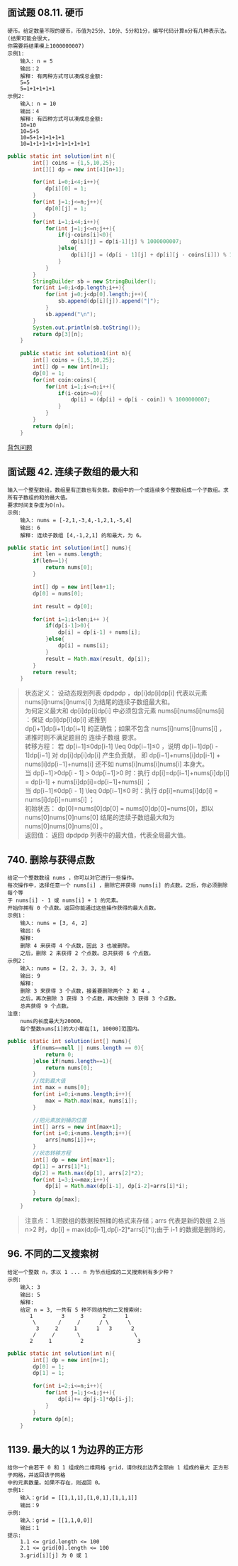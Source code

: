 ## 面试题 08.11. 硬币

    硬币。给定数量不限的硬币，币值为25分、10分、5分和1分，编写代码计算n分有几种表示法。(结果可能会很大，
    你需要将结果模上1000000007)
    示例1:
    	输入: n = 5
    	输出：2
    	解释: 有两种方式可以凑成总金额:
    	5=5
    	5=1+1+1+1+1
    示例2:
    	输入: n = 10
    	输出：4
    	解释: 有四种方式可以凑成总金额:
    	10=10
    	10=5+5
    	10=5+1+1+1+1+1
    	10=1+1+1+1+1+1+1+1+1+1

```java
public static int solution(int n){
		int[] coins = {1,5,10,25};
		int[][] dp = new int[4][n+1];

		for(int i=0;i<4;i++){
			dp[i][0] = 1;
		}
		for(int j=1;j<=n;j++){
			dp[0][j] = 1;
		}
		for(int i=1;i<4;i++){
			for(int j=1;j<=n;j++){
				if(j-coins[i]<0){
					dp[i][j] = dp[i-1][j] % 1000000007;
				}else{
					dp[i][j] = (dp[i - 1][j] + dp[i][j - coins[i]]) % 1000000007;
				}
			}
		}
		StringBuilder sb = new StringBuilder();
		for(int i=0;i<dp.length;i++){
			for(int j=0;j<dp[0].length;j++){
				sb.append(dp[i][j]).append("|");
			}
			sb.append("\n");
		}
		System.out.println(sb.toString());
		return dp[3][n];
	}

	public static int solution1(int n){
		int[] coins = {1,5,10,25};
		int[] dp = new int[n+1];
		dp[0] = 1;
		for(int coin:coins){
			for(int i=1;i<=n;i++){
				if(i-coin>=0){
					dp[i] = (dp[i] + dp[i - coin]) % 1000000007;
				}
			}
		}
		return dp[n];
	}
```

[背包问题](https://www.zhihu.com/topic/20747405/hot)

## 面试题 42. 连续子数组的最大和

    输入一个整型数组，数组里有正数也有负数。数组中的一个或连续多个整数组成一个子数组。求所有子数组的和的最大值。
    要求时间复杂度为O(n)。
    示例:
    	输入: nums = [-2,1,-3,4,-1,2,1,-5,4]
    	输出: 6
    	解释: 连续子数组 [4,-1,2,1] 的和最大，为 6。

```java
public static int solution(int[] nums){
		int len = nums.length;
		if(len==1){
			return nums[0];
		}

		int[] dp = new int[len+1];
		dp[0] = nums[0];

		int result = dp[0];

		for(int i=1;i<len;i++ ){
			if(dp[i-1]>0){
				dp[i] = dp[i-1] + nums[i];
			}else{
				dp[i] = nums[i];
			}
			result = Math.max(result, dp[i]);
		}
		return result;
	}
```

> 状态定义： 设动态规划列表 dpdpdp ，dp[i]dp[i]dp[i] 代表以元素 nums[i]nums[i]nums[i] 为结尾的连续子数组最大和。  
> 为何定义最大和 dp[i]dp[i]dp[i] 中必须包含元素 nums[i]nums[i]nums[i] ：保证 dp[i]dp[i]dp[i] 递推到  
> dp[i+1]dp[i+1]dp[i+1] 的正确性；如果不包含 nums[i]nums[i]nums[i] ，递推时则不满足题目的 连续子数组 要求。  
> 转移方程： 若 dp[i−1]≤0dp[i-1] \leq 0dp[i−1]≤0 ，说明 dp[i−1]dp[i - 1]dp[i−1] 对 dp[i]dp[i]dp[i] 产生负贡献，
> 即 dp[i−1]+nums[i]dp[i-1] + nums[i]dp[i−1]+nums[i] 还不如 nums[i]nums[i]nums[i] 本身大。  
> 当 dp[i−1]>0dp[i - 1] > 0dp[i−1]>0 时：执行 dp[i]=dp[i−1]+nums[i]dp[i] = dp[i-1] + nums[i]dp[i]=dp[i−1]+nums[i] ；  
> 当 dp[i−1]≤0dp[i - 1] \leq 0dp[i−1]≤0 时：执行 dp[i]=nums[i]dp[i] = nums[i]dp[i]=nums[i] ；  
> 初始状态： dp[0]=nums[0]dp[0] = nums[0]dp[0]=nums[0]，即以 nums[0]nums[0]nums[0] 结尾的连续子数组最大和为
> nums[0]nums[0]nums[0] 。  
> 返回值： 返回 dpdpdp 列表中的最大值，代表全局最大值。

## 740. 删除与获得点数

    给定一个整数数组 nums ，你可以对它进行一些操作。
    每次操作中，选择任意一个 nums[i] ，删除它并获得 nums[i] 的点数。之后，你必须删除每个等
    于 nums[i] - 1 或 nums[i] + 1 的元素。
    开始你拥有 0 个点数。返回你能通过这些操作获得的最大点数。
    示例1：
    	输入: nums = [3, 4, 2]
    	输出: 6
    	解释:
    	删除 4 来获得 4 个点数，因此 3 也被删除。
    	之后，删除 2 来获得 2 个点数。总共获得 6 个点数。
    示例2：
    	输入: nums = [2, 2, 3, 3, 3, 4]
    	输出: 9
    	解释:
    	删除 3 来获得 3 个点数，接着要删除两个 2 和 4 。
    	之后，再次删除 3 获得 3 个点数，再次删除 3 获得 3 个点数。
    	总共获得 9 个点数。
    注意:
    	nums的长度最大为20000。
    	每个整数nums[i]的大小都在[1, 10000]范围内。

```java
public static int solution(int[] nums){
		if(nums==null || nums.length == 0){
			return 0;
		}else if(nums.length==1){
			return nums[0];
		}
		//找到最大值
		int max = nums[0];
		for(int i=0;i<nums.length;i++){
			max = Math.max(max, nums[i]);
		}

		//把元素放到桶的位置
		int[] arrs = new int[max+1];
		for(int i=0;i<nums.length;i++){
			arrs[nums[i]]++;
		}
		//状态转移方程
		int[] dp = new int[max+1];
		dp[1] = arrs[1]*1;
		dp[2] = Math.max(dp[1], arrs[2]*2);
		for(int i=3;i<=max;i++){
			dp[i] = Math.max(dp[i-1], dp[i-2]+arrs[i]*i);
		}
		return dp[max];
	}
```

> 注意点： 1.把数组的数据按照桶的格式来存储；arrs 代表是新的数组 2.当 n>2 时，dp[i] = max(dp[i-1],dp[i-2]*arrs[i]*i);由于 i-1 的数据是删除的，

## 96. 不同的二叉搜索树

    给定一个整数 n，求以 1 ... n 为节点组成的二叉搜索树有多少种？
    示例:
    	输入: 3
    	输出: 5
    	解释:
    	给定 n = 3, 一共有 5 种不同结构的二叉搜索树:
    	   1         3     3      2      1
    		\       /     /      / \      \
    		 3     2     1      1   3      2
    		/     /       \                 \
    	   2     1         2                 3

```java
public static int solution(int n){
		int[] dp = new int[n+1];
		dp[0] = 1;
		dp[1] = 1;

		for(int i=2;i<=n;i++){
			for(int j=1;j<=i;j++){
				dp[i]+= dp[j-1]*dp[i-j];
			}
		}
		return dp[n];
	}
```

## 1139. 最大的以 1 为边界的正方形

    给你一个由若干 0 和 1 组成的二维网格 grid，请你找出边界全部由 1 组成的最大 正方形 子网格，并返回该子网格
    中的元素数量。如果不存在，则返回 0。
    示例1:
    	输入：grid = [[1,1,1],[1,0,1],[1,1,1]]
    	输出：9
    示例:
    	输入：grid = [[1,1,0,0]]
    	输出：1
    提示:
    	1.1 <= grid.length <= 100
    	2.1 <= grid[0].length <= 100
    	3.grid[i][j] 为 0 或 1
